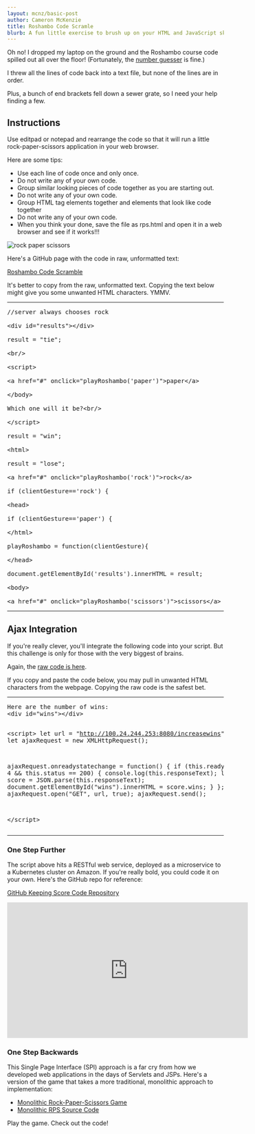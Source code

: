 ```yaml
---
layout: mcnz/basic-post
author: Cameron McKenzie
title: Roshambo Code Scramle
blurb: A fun little exercise to brush up on your HTML and JavaScript skills.
---
```


Oh no! I dropped my laptop on the ground and the Roshambo course code spilled out all over the floor! (Fortunately, the <a href="https://www.mcnz.com/course/numberguesser.html">number guesser</a> is fine.)

I threw all the lines of code back into a text file, but none of the lines are in order.

Plus, a bunch of end brackets fell down a sewer grate, so I need your help finding a few.

## Instructions

Use editpad or notepad and rearrange the code so that it will run a little rock-paper-scissors application in your web browser.

Here are some tips:

* Use each line of code once and only once.
* Do not write any of your own code.
* Group similar looking pieces of code together as you are starting out.
* Do not write any of your own code.
* Group HTML tag elements together and elements that look like code together
* Do not write any of your own code.
* When you think your done, save the file as rps.html and open it in a web browser and see if it works!!!

<img src="https://images-na.ssl-images-amazon.com/images/I/61QkvmvEdVL.png" alt="rock paper scissors" class="img-fluid"/>


Here's a GitHub page with the code in raw, unformatted text:

[Roshambo Code Scramble](https://raw.githubusercontent.com/jheguevara/java101/master/shared_stuff/02%20first%20scramble.txt)

It's better to copy from the raw, unformatted text. Copying the text below might give you some unwanted HTML characters. YMMV.

<hr/>

<pre>//server always chooses rock

&lt;div id="results"&gt;&lt;/div&gt;

result = "tie";

&lt;br/&gt;

&lt;script&gt;

&lt;a href="#" onclick="playRoshambo('paper')"&gt;paper&lt;/a&gt;

&lt;/body&gt;

Which one will it be?&lt;br/&gt;

&lt;/script&gt;

result = "win";

&lt;html&gt;

result = "lose";

&lt;a href="#" onclick="playRoshambo('rock')"&gt;rock&lt;/a&gt;

if (clientGesture=='rock') {

&lt;head&gt;

if (clientGesture=='paper') {

&lt;/html&gt;

playRoshambo = function(clientGesture){

&lt;/head&gt;

document.getElementById('results').innerHTML = result;

&lt;body&gt;

&lt;a href="#" onclick="playRoshambo('scissors')"&gt;scissors&lt;/a&gt;
</pre>

<hr/>

## Ajax Integration

If you're really clever, you'll integrate the following code into your script. But this challenge is only for those with the very biggest of brains.

Again, the [raw code is here](https://raw.githubusercontent.com/cameronmcnz/cameronmcnz/main/ajax-javascript.txt).

If you copy and paste the code below, you may pull in unwanted HTML characters from the webpage. Copying the raw code is the safest bet.

<hr/>
<pre>Here are the number of wins:
&lt;div id="wins"&gt;&lt;/div&gt;


&lt;script&gt;
let url = "http://100.24.244.253:8080/increasewins";
let ajaxRequest = new XMLHttpRequest();

ajaxRequest.onreadystatechange = function() {
    if (this.readyState == 4 &amp;&amp; this.status == 200) {
		console.log(this.responseText);
        let score = JSON.parse(this.responseText);
        document.getElementById("wins").innerHTML = score.wins;
    }
};
ajaxRequest.open("GET", url, true);
ajaxRequest.send();

&lt;/script&gt;</pre>

<hr/>

<h3>One Step Further</h3>

The script above hits a RESTful web service, deployed as a microservice to a Kubernetes cluster on Amazon. If you're really bold, you could code it on your own. Here's the GitHub repo for reference:

<a href="https://github.com/cameronmcnz/keeping-score">GitHub Keeping Score Code Repository</a>

<iframe width="560" height="315" src="https://www.youtube.com/embed/PSnGYWAVfJ0" frameborder="0" allow="accelerometer; autoplay; clipboard-write; encrypted-media; gyroscope; picture-in-picture" allowfullscreen></iframe>

<h3>One Step Backwards</h3>

This Single Page Interface (SPI) approach is a far cry from how we developed web applications in the days of Servlets and JSPs. Here's a version of the game that takes a more traditional, monolithic approach to implementation:

* <a href="http://rps-env.eba-uwjfetjg.us-east-1.elasticbeanstalk.com/index.jsp">Monolithic Rock-Paper-Scissors Game</a>
* <a href="https://github.com/cameronmcnz/rock-paper-scissors/tree/monolith/src/com/mcnz/rps/moai">Monolithic RPS Source Code</a>

Play the game. Check out the code!
